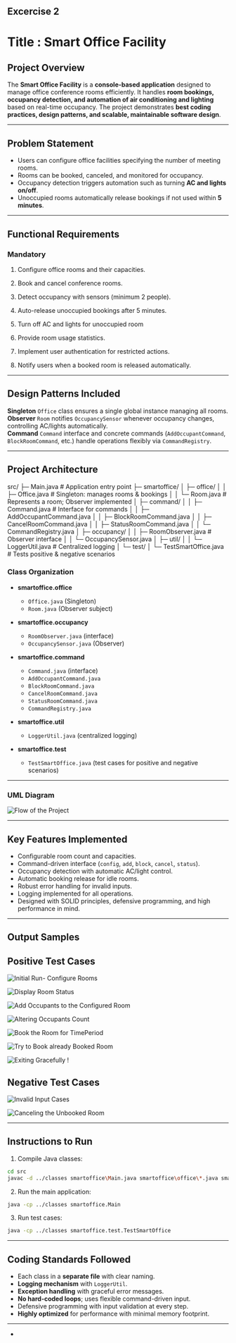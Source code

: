 ## Excercise 2

# Title : Smart Office Facility 

## Project Overview

The **Smart Office Facility** is a **console-based application** designed to manage office conference rooms efficiently. It handles **room bookings, occupancy detection, and automation of air conditioning and lighting** based on real-time occupancy. The project demonstrates **best coding practices, design patterns, and scalable, maintainable software design**.

---

## Problem Statement

* Users can configure office facilities specifying the number of meeting rooms.
* Rooms can be booked, canceled, and monitored for occupancy.
* Occupancy detection triggers automation such as turning **AC and lights on/off**.
* Unoccupied rooms automatically release bookings if not used within **5 minutes**.

---

## Functional Requirements

### Mandatory

1. Configure office rooms and their capacities.
2. Book and cancel conference rooms.
3. Detect occupancy with sensors (minimum 2 people).
4. Auto-release unoccupied bookings after 5 minutes.
5. Turn off AC and lights for unoccupied room


1. Provide room usage statistics.
2. Implement user authentication for restricted actions.
3. Notify users when a booked room is released automatically.

---

##  Design Patterns Included

 **Singleton**  `Office` class ensures a single global instance managing all rooms.                                                                         
 **Observer**  `Room` notifies `OccupancySensor` whenever occupancy changes, controlling AC/lights automatically.                                        
 **Command**   `Command` interface and concrete commands (`AddOccupantCommand`, `BlockRoomCommand`, etc.) handle operations flexibly via `CommandRegistry`. 

---

## Project Architecture

src/
├─ Main.java                  # Application entry point
├─ smartoffice/
│   ├─ office/
│   │   ├─ Office.java        # Singleton: manages rooms & bookings
│   │   └─ Room.java          # Represents a room; Observer implemented
│   ├─ command/
│   │   ├─ Command.java       # Interface for commands
│   │   ├─ AddOccupantCommand.java
│   │   ├─ BlockRoomCommand.java
│   │   ├─ CancelRoomCommand.java
│   │   ├─ StatusRoomCommand.java
│   │   └─ CommandRegistry.java
│   ├─ occupancy/
│   │   ├─ RoomObserver.java  # Observer interface
│   │   └─ OccupancySensor.java
│   ├─ util/
│   │   └─ LoggerUtil.java    # Centralized logging
│   └─ test/
│       └─ TestSmartOffice.java # Tests positive & negative scenarios
 

### Class Organization

* **smartoffice.office**

  * `Office.java` (Singleton)
  * `Room.java` (Observer subject)
* **smartoffice.occupancy**

  * `RoomObserver.java` (interface)
  * `OccupancySensor.java` (Observer)
* **smartoffice.command**

  * `Command.java` (interface)
  * `AddOccupantCommand.java`
  * `BlockRoomCommand.java`
  * `CancelRoomCommand.java`
  * `StatusRoomCommand.java`
  * `CommandRegistry.java`
* **smartoffice.util**

  * `LoggerUtil.java` (centralized logging)
* **smartoffice.test**

  * `TestSmartOffice.java` (test cases for positive and negative scenarios)

---

### UML Diagram
![Flow of the Project](image.png)


---

## Key Features Implemented

* Configurable room count and capacities.
* Command-driven interface (`config`, `add`, `block`, `cancel`, `status`).
* Occupancy detection with automatic AC/light control.
* Automatic booking release for idle rooms.
* Robust error handling for invalid inputs.
* Logging implemented for all operations.
* Designed with SOLID principles, defensive programming, and high performance in mind.

---
## Output Samples
## Positive Test Cases
![Initial Run- Configure Rooms ](image-2.png)

![Display Room Status  ](image-1.png)

![Add Occupants to the Configured Room](image-3.png)

![Altering Occupants Count](image-4.png)

![Book the Room for TimePeriod](image-5.png)

![Try to Book already Booked Room](image-6.png)

![Exiting Gracefully !](image-9.png)

## Negative Test Cases

![Invalid Input Cases](image-7.png)

![Canceling the Unbooked Room](image-8.png)

---

## Instructions to Run

1. Compile Java classes:

```bash
cd src
javac -d ../classes smartoffice\Main.java smartoffice\office\*.java smartoffice\occupancy\*.java smartoffice\command\*.java smartoffice\util\*.java smartoffice\test\*.java
```

2. Run the main application:

```bash
java -cp ../classes smartoffice.Main
```

3. Run test cases:

```bash
java -cp ../classes smartoffice.test.TestSmartOffice
```

---

## Coding Standards Followed

* Each class in a **separate file** with clear naming.
* **Logging mechanism** with `LoggerUtil`.
* **Exception handling** with graceful error messages.
* **No hard-coded loops**; uses flexible command-driven input.
* Defensive programming with input validation at every step.
* **Highly optimized** for performance with minimal memory footprint.

---

-